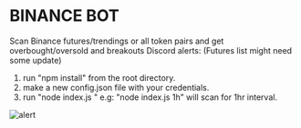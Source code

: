 # BINANCE BOT
Scan Binance futures/trendings or all token pairs and get overbought/oversold and breakouts Discord alerts:
(Futures list might need some update)

1. run "npm install" from the root directory.
2. make a new config.json file with your credentials.
3. run "node index.js <INTERVAL>" e.g: "node index.js 1h" will scan for 1hr interval.

![alert](https://github.com/TopShorter/binance_bot/blob/main/image.png?raw=true)
